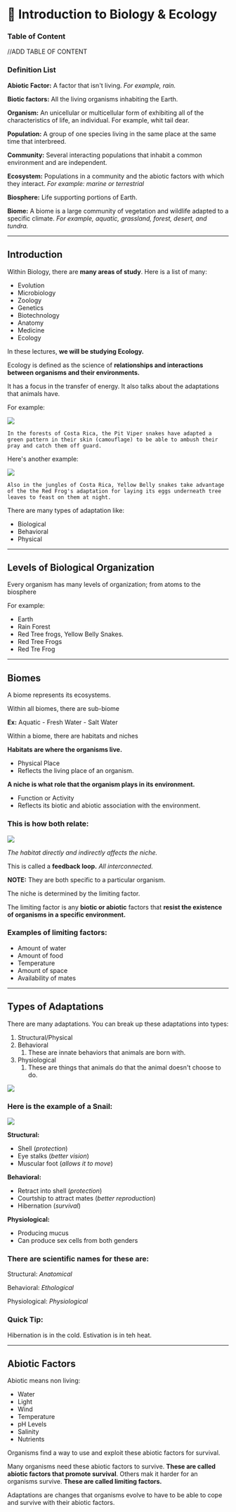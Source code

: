 # 🦑 Introduction to Biology & Ecology

### Table of Content
//ADD TABLE OF CONTENT

### Definition List

__Abiotic Factor:__ A factor that isn't living. _For example, rain._

__Biotic factors:__ All the living organisms inhabiting the Earth.

__Organism:__ An unicellular or multicellular form of exhibiting all of the characteristics of life, an individual. For example, whit tail dear.

__Population:__ A group of one species living in the same place at the same time that interbreed.

__Community:__ Several interacting populations that inhabit a common environment and are independent.

__Ecosystem:__ Populations in a community and the abiotic factors with which they interact. _For example: marine or terrestrial_

__Biosphere:__ Life supporting portions of Earth.

__Biome:__ A biome is a large community of vegetation and wildlife adapted to a specific climate. _For example, aquatic, grassland, forest, desert, and tundra._
___

## Introduction

Within Biology, there are __many areas of study__. Here is a list of many:

-   Evolution
-   Microbiology
-   Zoology
-   Genetics
-   Biotechnology
-   Anatomy
-   Medicine
-   Ecology

In these lectures, __we will be studying Ecology.__

Ecology is defined as the science of __relationships and interactions between organisms and their environments.__

It has a focus in the transfer of energy. It also talks about the adaptations that animals have.

For example:

<img src="https://cdn.mos.cms.futurecdn.net/q6uCg8qNrw29gdWVEEQA5M.jpg"></img>

    In the forests of Costa Rica, the Pit Viper snakes have adapted a green pattern in their skin (camouflage) to be able to ambush their pray and catch them off guard.

Here's another example:

<img src="https://biomeecology.com/wp/wp-content/uploads/2019/01/redeyeeggs.jpg"></img>

    Also in the jungles of Costa Rica, Yellow Belly snakes take advantage of the the Red Frog's adaptation for laying its eggs underneath tree leaves to feast on them at night.

There are many types of adaptation like:

-   Biological
-   Behavioral
-   Physical

___

## Levels of Biological Organization

Every organism has many levels of organization; from atoms to the biosphere

For example:

-   Earth
-   Rain Forest
-   Red Tree frogs, Yellow Belly Snakes.
-   Red Tree Frogs
-   Red Tre Frog

___

## Biomes 

A biome represents its ecosystems.

Within all biomes, there are sub-biome

__Ex:__ Aquatic - Fresh Water - Salt Water

Within a biome, there are habitats and niches

__Habitats are where the organisms live.__
-   Physical Place
-   Reflects the living place of an organism.

__A niche is what role that the organism plays in its environment.__
-   Function or Activity
-   Reflects its biotic and abiotic association with the environment.

### __This is how both relate:__

<img src="https://i.ibb.co/981pTRd/Screen-Shot-2020-10-29-at-11-36-14-AM.png"></img>

_The habitat directly and indirectly affects the niche._

This is called a __feedback loop.__ _All interconnected._

__NOTE:__ They are both specific to a particular organism.

The niche is determined by the limiting factor.

The limiting factor is any __biotic or abiotic__ factors that __resist the existence of organisms in a specific environment.__

### __Examples of limiting factors:__

-   Amount of water
-   Amount of food
-   Temperature
-   Amount of space
-   Availability of mates

___

## Types of Adaptations

There are many adaptations. You can break up these adaptations into types:

1.  Structural/Physical
2.  Behavioral
    1.  These are innate behaviors that animals are born with.
3.  Physiological
    1.  These are things that animals do that the animal doesn't choose to do.

<img src="https://i.ibb.co/cvfLr6v/Screen-Shot-2020-11-04-at-8-17-29-AM.png">

### __Here is the example of a Snail:__

<img src="https://resize.hswstatic.com/w_1024/gif/snail-shell.jpg">

__Structural:__
-   Shell (_protection_)
-   Eye stalks (_better vision_)
-   Muscular foot (_allows it to move_)

__Behavioral:__
-   Retract into shell (_protection_)
-   Courtship to attract mates (_better reproduction_)
-   Hibernation (_survival_)

__Physiological:__
-   Producing mucus
-   Can produce sex cells from both genders

### __There are scientific names for these are:__

Structural: _Anatomical_

Behavioral: _Ethological_

Physiological: _Physiological_

### Quick Tip:

Hibernation is in the cold.
Estivation is in teh heat.

___

## Abiotic Factors

Abiotic means non living:
-   Water
-   Light
-   Wind
-   Temperature
-   pH Levels
-   Salinity
-   Nutrients

Organisms find a way to use and exploit these abiotic factors for survival.

Many organisms need these abiotic factors to survive. __These are called abiotic factors that promote survival__. Others mak it harder for an organisms survive. __These are called limiting factors.__

Adaptations are changes that organisms evolve to have to be able to cope and survive with their abiotic factors.